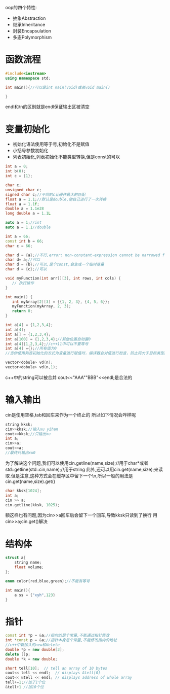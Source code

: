 oop的四个特性:
- 抽象Abstraction
- 继承Inheritance
- 封装Encapsulation
- 多态Polymorphism

# 函数流程
```c++
#include<iostream>
using namespace std;

int main(){//可以是int main(void)或者void main()

}
```
endl和\\n的区别就是endl保证输出区被清空
# 变量初始化
- 初始化语法使用等于号,初始化不是赋值
- 小括号参数初始化
- 列表初始化,列表初始化不能类型转换,但是const的可以
```c++
int a = 0;
int b(0);
int c = {1};

char c;
unsigned char c;
signed char c;//不同的c让硬件最大的匹配
float a = 1.1;//默认是double,他自己进行了一次转换
float a = 1.1f;
double a = 1.1e28
long double a = 1.1L

auto a = 1;//int
auto a = 1.1//double
```
```c++
int a = 66;
const int b = 66;
char c = 66;

char d = {a};//不行,error: non-constant-expression cannot be narrowed from type 'int' to 'char' in initializer list [-Wc++11-narrowing]
char d= a;//可以
char d = {b};//可以,是个const,会生成一个临时变量
char d = {c};//可以

```
```c++
void myFunction(int arr[][3], int rows, int cols) {
   // 执行操作
}

int main() {
   int myArray[2][3] = {{1, 2, 3}, {4, 5, 6}};
   myFunction(myArray, 2, 3);
   return 0;
}

int a[4] = {1,2,3,4};
int a[4];
int a[] = {1,2,3,4};
int a[100] = {1,2,3,4};//其他位置自动置0
int a[4]{1,2,3,4};//c++11中可以不要等号
int a[4] ={};//所有值为0
//当你使用列表初始化的方式为变量进行赋值时，编译器会对值进行检查，防止将大于目标类型的值进行缩窄。这是一项安全特性，防止潜在的数据损失和错误。然后const的值才可以哦
```
```c++
vector<dobule> vd(n);
vector<dobule> vd(n,1);
```
c++中的string可以被合并
cout<<"AAA""BBB"<<endl;是合法的

# 输入输出
cin是使用空格,tab和回车来作为一个终止的
所以如下情况会咋样呢
```c++
string kksk;
cin>>kksk;//输入xu yihan
cout<<kksk;//只输出xu
int a;
cin>>a;
cout<<a;
//最终只输出xu0
```
为了解决这个问题,我们可以使用cin.getline(name,size);//用于char\*或者std::getline\(std::cin,name\);//用于string
此外,还可以用cin.get(name,size);来读取.但是注意,这种方式会在缓存区中留下一个\\n,所以一般的用法是cin.get(name,size).get()
```c++
char kksk[1024];
int a;
cin >> a;
cin.getline(kksk, 1025);
```
额这样也有问题,因为cin>>a回车后会留下一个回车,导致kksk只读到了换行
用cin>>a;cin.get()解决
# 结构体
```c++
struct a{
	string name;
	float volume;
};

enum color{red,blue,green};//不能有等号

int main(){
	a ss = {"xyh",123}
}

```
# 指针
```c++
const int *p = &a;//指向的是个常量,不能通过指针修改
int *const p = &a;//指针本身是个常量,不能修改指向的地址
//c++中新加入的new和delete
double *p = new double[3];
delete []p;
double *k = new double;

short tell[10];  // tell an array of 10 bytes
cout<< tell << endl;  // displays &tell[0]
cout<< &tell << endl; // displays address of whole array
tell+=1;//加了1个位
&tell+1 //加10个位
```
